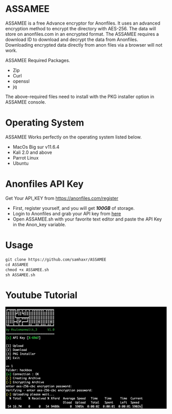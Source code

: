 # ASSAMEE
ASSAMEE is a free Advance encryptor for Anonfiles. It uses an advanced encryption method to encrypt the directory with AES-256. The data will store on anonfiles.com in an encrypted format. The ASSAMEE requires a download ID to download and decrypt the data from Anonfiles. Downloading encrypted data directly from anon files via a browser will not work. 

ASSAMEE Required Packages. 
- Zip
- Curl
- openssl
- jq

The above-required files need to install with the PKG installer option in ASSAMEE console.

# Operating System
ASSAMEE Works perfectly on the operating system listed below.
- MacOs Big sur v11.6.4
- Kali 2.0 and above
- Parrot Linux
- Ubuntu

# Anonfiles API Key
Get Your API_KEY from https://anonfiles.com/register
- First, register yourself, and you will get ***100GB*** of storage.
- Login to Anonfiles and grab your API key from <a href="https://anonfiles.com/docs/api" >here</a>
- Open ASSAMEE.sh with your favorite text editor and paste the API Key in the Anon_key variable.

# Usage

```
git clone https://github.com/samhaxr/ASSAMEE
cd ASSAMEE
chmod +x ASSAMEE.sh
sh ASSAMEE.sh
```

# Youtube Tutorial
[![ASSAMEE](ASSAMEE.png)](https://www.youtube.com/watch?v=NnQsjZKJBUI&feature=youtu.be)
